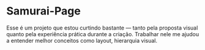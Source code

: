 # Samurai-Page
Esse é um projeto que estou curtindo bastante — tanto pela proposta visual quanto pela experiência prática durante a criação. Trabalhar nele me ajudou a entender melhor conceitos como layout, hierarquia visual.
